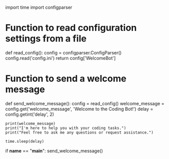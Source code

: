 import time
import configparser

# Function to read configuration settings from a file
def read_config():
    config = configparser.ConfigParser()
    config.read('config.ini')
    return config['WelcomeBot']

# Function to send a welcome message
def send_welcome_message():
    config = read_config()
    welcome_message = config.get('welcome_message', 'Welcome to the Coding Bot!')
    delay = config.getint('delay', 2)

    print(welcome_message)
    print("I'm here to help you with your coding tasks.")
    print("Feel free to ask me any questions or request assistance.")

    time.sleep(delay)

if __name__ == "__main__":
    send_welcome_message()
